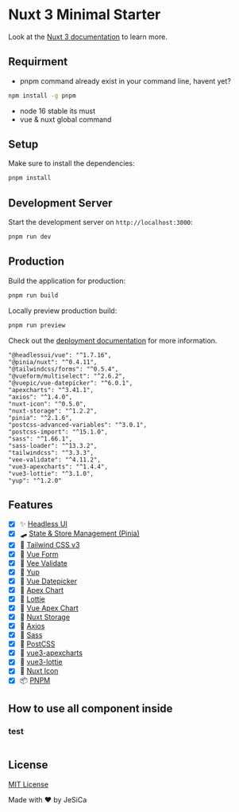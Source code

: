 # Nuxt 3 Minimal Starter

Look at the [Nuxt 3 documentation](https://nuxt.com/docs/getting-started/introduction) to learn more.

## Requirment

- pnpm command already exist in your command line, havent yet?

```bash
npm install -g pnpm
```

- node 16 stable its must
- vue & nuxt global command

## Setup

Make sure to install the dependencies:

```bash
pnpm install
```

## Development Server

Start the development server on `http://localhost:3000`:

```bash
pnpm run dev
```

## Production

Build the application for production:

```bash
pnpm run build
```

Locally preview production build:

```bash
pnpm run preview
```

Check out the [deployment documentation](https://nuxt.com/docs/getting-started/deployment) for more information.

    "@headlessui/vue": "^1.7.16",
    "@pinia/nuxt": "^0.4.11",
    "@tailwindcss/forms": "^0.5.4",
    "@vueform/multiselect": "^2.6.2",
    "@vuepic/vue-datepicker": "^6.0.1",
    "apexcharts": "^3.41.1",
    "axios": "^1.4.0",
    "nuxt-icon": "^0.5.0",
    "nuxt-storage": "^1.2.2",
    "pinia": "^2.1.6",
    "postcss-advanced-variables": "^3.0.1",
    "postcss-import": "^15.1.0",
    "sass": "^1.66.1",
    "sass-loader": "^13.3.2",
    "tailwindcss": "^3.3.3",
    "vee-validate": "^4.11.2",
    "vue3-apexcharts": "^1.4.4",
    "vue3-lottie": "^3.1.0",
    "yup": "^1.2.0"

## Features

- [x] ✨ [Headless UI](https://headlessui.dev/)
- [x] 🛹 [State & Store Management (Pinia)](https://pinia.vuejs.org/)
- [x] 💨 [Tailwind CSS v3](https://tailwindcss.com/)
- [x] 📄 [Vue Form](https://vueform.com/)
- [x] 📄 [Vee Validate](https://vee-validate.logaretm.com/v4/)
- [x] 📄 [Yup](https://www.npmjs.com/package/yup)
- [x] 📄 [Vue Datepicker](https://vue3-datepicker.netlify.app/)
- [x] 📄 [Apex Chart](https://apexcharts.com/)
- [x] 📄 [Lottie](https://lottiefiles.com/)
- [x] 📄 [Vue Apex Chart](https://apexcharts.com/docs/vue-charts/)
- [x] 📄 [Nuxt Storage](https://storage.nuxtjs.org/)
- [x] 📄 [Axios](https://axios.nuxtjs.org/)
- [x] 📄 [Sass](https://sass-lang.com/)
- [x] 📄 [PostCSS](https://postcss.org/)
- [x] 📄 [vue3-apexcharts](https://apexcharts.com/docs/vue-charts/)
- [x] 📄 [vue3-lottie](https://vue3-lottie.vercel.app/)
- [x] 🔔 [Nuxt Icon](https://icones.js.org/)
- [x] 📦 [PNPM](https://pnpm.io/)

## How to use all component inside

### test

```

```

## License

[MIT License](./LICENSE)

Made with ❤️ by JeSiCa
